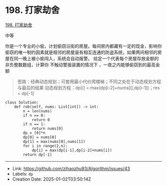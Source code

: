# 198. 打家劫舍

[198. 打家劫舍](https://leetcode.cn/problems/house-robber/)

中等

你是一个专业的小偷，计划偷窃沿街的房屋。每间房内都藏有一定的现金，影响你偷窃的唯一制约因素就是相邻的房屋装有相互连通的防盗系统，如果两间相邻的房屋在同一晚上被小偷闯入，系统会自动报警。
给定一个代表每个房屋存放金额的非负整数数组，计算你 不触动警报装置的情况下 ，一夜之内能够偷窃到的最高金额

> 思路：经典动态规划；可套用最小代价爬楼梯；不同之处在于动态规划方程与最后的结果
> 动态规划方程：dp[i] = max(dp[i-2]+nums[i],dp[i-1])；res = dp[-1]

```
class Solution:
    def rob(self, nums: List[int]) -> int:
        n = len(nums)
        if n == 0:
            return 0
        if n == 1:
            return nums[0]
        dp = [0]*n
        dp[0] = nums[0]
        dp[1] = max(nums[0],nums[1])
        for i in range(2,n):
            dp[i] = max(dp[i-1],dp[i-2]+nums[i])
        return dp[-1]
```

---

* Link: https://github.com/zihaozhu93/Algorithm/issues/43
* Labels: `dp`
* Creation Date: 2025-01-02T03:50:14Z

